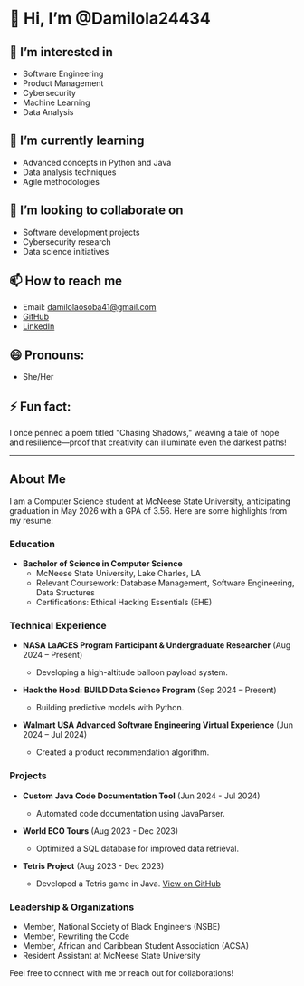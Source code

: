 # 👋 Hi, I’m @Damilola24434

## 👀 I’m interested in 
- Software Engineering
- Product Management
- Cybersecurity
- Machine Learning
- Data Analysis

## 🌱 I’m currently learning 
- Advanced concepts in Python and Java
- Data analysis techniques
- Agile methodologies

## 💞️ I’m looking to collaborate on 
- Software development projects
- Cybersecurity research
- Data science initiatives

## 📫 How to reach me 
- Email: [damilolaosoba41@gmail.com](mailto:damilolaosoba41@gmail.com)
- [GitHub](https://github.com/Damilola24434)
- [LinkedIn](https://www.linkedin.com/in/damilola-osoba-a304ba282/)

## 😄 Pronouns: 
- She/Her

## ⚡ Fun fact: 
I once penned a poem titled "Chasing Shadows," weaving a tale of hope and resilience—proof that creativity can illuminate even the darkest paths!

---

## About Me

I am a Computer Science student at McNeese State University, anticipating graduation in May 2026 with a GPA of 3.56. Here are some highlights from my resume:

### Education
- **Bachelor of Science in Computer Science**
  - McNeese State University, Lake Charles, LA
  - Relevant Coursework: Database Management, Software Engineering, Data Structures
  - Certifications: Ethical Hacking Essentials (EHE)

### Technical Experience
- **NASA LaACES Program Participant & Undergraduate Researcher** (Aug 2024 – Present)
  - Developing a high-altitude balloon payload system.

- **Hack the Hood: BUILD Data Science Program** (Sep 2024 – Present)
  - Building predictive models with Python.

- **Walmart USA Advanced Software Engineering Virtual Experience** (Jun 2024 – Jul 2024)
  - Created a product recommendation algorithm.

### Projects
- **Custom Java Code Documentation Tool** (Jun 2024 - Jul 2024)
  - Automated code documentation using JavaParser.

- **World ECO Tours** (Aug 2023 - Dec 2023)
  - Optimized a SQL database for improved data retrieval.

- **Tetris Project** (Aug 2023 - Dec 2023)
  - Developed a Tetris game in Java. [View on GitHub](https://github.com/Damilola24434/Tetris-game-with-java)

### Leadership & Organizations
- Member, National Society of Black Engineers (NSBE)
- Member, Rewriting the Code
- Member, African and Caribbean Student Association (ACSA)
- Resident Assistant at McNeese State University

Feel free to connect with me or reach out for collaborations!

